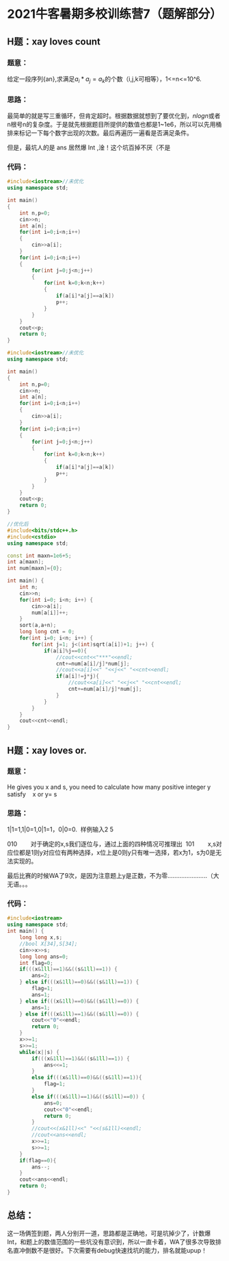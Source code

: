 # 2021牛客暑期多校训练营7（题解部分）



## H题：xay loves count

### 题意：

给定一段序列{an},求满足$a_i*a_j=a_k$​的个数（i,j,k可相等），1<=n<=10^6.

### 思路：

最简单的就是写三重循环，但肯定超时。根据数据就想到了要优化到，$nlogn$或者n根号n的复杂度。于是就先根据题目所提供的数值也都是1~1e6，所以可以先用桶排来标记一下每个数字出现的次数。最后再遍历一遍看是否满足条件。

但是，最坑人的是 ans 居然爆 Int ,淦！这个坑百掉不厌（不是

### 代码：

```c++
#include<iostream>//未优化
using namespace std;

int main()
{
    int n,p=0;
    cin>>n;
    int a[n];
    for(int i=0;i<n;i++)
    {
        cin>>a[i];
    }
    for(int i=0;i<n;i++)
    {
        for(int j=0;j<n;j++)
        {
            for(int k=0;k<n;k++)
            {
                if(a[i]*a[j]==a[k])
                p++;
            }
        }
    }
    cout<<p;
    return 0;
}
```

```c++
#include<iostream>//未优化
using namespace std;

int main()
{
    int n,p=0;
    cin>>n;
    int a[n];
    for(int i=0;i<n;i++)
    {
        cin>>a[i];
    }
    for(int i=0;i<n;i++)
    {
        for(int j=0;j<n;j++)
        {
            for(int k=0;k<n;k++)
            {
                if(a[i]*a[j]==a[k])
                p++;
            }
        }
    }
    cout<<p;
    return 0;
}
```

```c++
//优化后
#include<bits/stdc++.h>
#include<cstdio>
using namespace std;

const int maxn=1e6+5;
int a[maxn];
int num[maxn]={0};

int main() {
    int n;
    cin>>n;
    for(int i=0; i<n; i++) {
        cin>>a[i];
        num[a[i]]++;
    }
    sort(a,a+n);
    long long cnt = 0;
    for(int i=0; i<n; i++) {
        for(int j=1; j<(int)sqrt(a[i])+1; j++) {    
            if(a[i]%j==0){
                //cout<<cnt<<"***"<<endl;
                cnt+=num[a[i]/j]*num[j];
                //cout<<a[i]<<" "<<j<<" "<<cnt<<endl;  
                if(a[i]!=j*j){
                    //cout<<a[i]<<" "<<j<<" "<<cnt<<endl;  
                    cnt+=num[a[i]/j]*num[j];
                }              
            }          
        }
    }
    cout<<cnt<<endl;
}
```







## H题：xay loves or.

### 题意：

He gives you x and s, you need to calculate how many positive integer y satisfy    x or⁡ y= s

### 思路：

1|1=1,1|0=1,0|1=1，0|0=0.  样例输入2 5

010        对于确定的x,s我们逐位与，通过上面的四种情况可推理出 
101        x,s对应位都是1则y对应位有两种选择，x位上是0则y只有唯一选择，若x为1，s为0是无法实现的。

最后比赛的时候WA了9次，是因为注意题上y是正数，不为零.......................（大无语。。。

### 代码：

```c++
#include<iostream>
using namespace std;
int main() {
    long long x,s;
    //bool X[34],S[34];
    cin>>x>>s;
    long long ans=0;
    int flag=0;
    if(((x&1ll)==1)&&((s&1ll)==1)) {
        ans=2;
    } else if(((x&1ll)==0)&&((s&1ll)==1)) {
        flag=1;
        ans=1;
    } else if(((x&1ll)==0)&&((s&1ll)==0)) {
        ans=1;
    } else if(((x&1ll)==1)&&((s&1ll)==0)) {
        cout<<"0"<<endl;
        return 0;
    }
    x>>=1;
    s>>=1;
    while(x||s) {
        if(((x&1ll)==1)&&((s&1ll)==1)) {
            ans<<=1;
        }
        else if(((x&1ll)==0)&&((s&1ll)==1)){
            flag=1;
        }
        else if(((x&1ll)==1)&&((s&1ll)==0)) {
            ans=0;
            cout<<"0"<<endl;
            return 0;
        }
        //cout<<(x&1ll)<<" "<<(s&1ll)<<endl;
        //cout<<ans<<endl;
        x>>=1;
        s>>=1;
    }
    if(flag==0){
        ans--;
    }
    cout<<ans<<endl;
    return 0;
}
```





## 总结：

这一场俩签到题，两人分别开一道，思路都是正确地，可是坑掉少了，计数爆Int，和题上的数值范围的一些坑没有意识到，所以一直卡着，WA了很多次导致排名直冲倒数不是很好。下次需要有debug快速找坑的能力，排名就能upup！